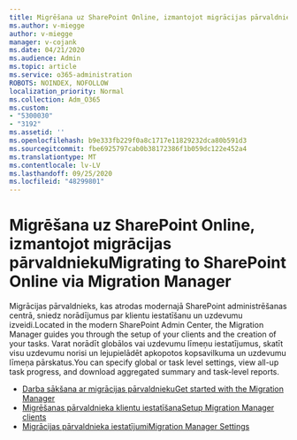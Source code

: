 ```yaml
---
title: Migrēšana uz SharePoint Online, izmantojot migrācijas pārvaldnieku
ms.author: v-miegge
author: v-miegge
manager: v-cojank
ms.date: 04/21/2020
ms.audience: Admin
ms.topic: article
ms.service: o365-administration
ROBOTS: NOINDEX, NOFOLLOW
localization_priority: Normal
ms.collection: Adm_O365
ms.custom:
- "5300030"
- "3192"
ms.assetid: ''
ms.openlocfilehash: b9e333fb229f0a8c1717e11829232dca80b591d3
ms.sourcegitcommit: fbe6925797cab0b38172386f1b059dc122e452a4
ms.translationtype: MT
ms.contentlocale: lv-LV
ms.lasthandoff: 09/25/2020
ms.locfileid: "48299801"
---
```

# <a name="migrating-to-sharepoint-online-via-migration-manager"></a><span data-ttu-id="dd80b-102">Migrēšana uz SharePoint Online, izmantojot migrācijas pārvaldnieku</span><span class="sxs-lookup"><span data-stu-id="dd80b-102">Migrating to SharePoint Online via Migration Manager</span></span>

<span data-ttu-id="dd80b-103">Migrācijas pārvaldnieks, kas atrodas modernajā SharePoint administrēšanas centrā, sniedz norādījumus par klientu iestatīšanu un uzdevumu izveidi.</span><span class="sxs-lookup"><span data-stu-id="dd80b-103">Located in the modern SharePoint Admin Center, the Migration Manager guides you through the setup of your clients and the creation of your tasks.</span></span> <span data-ttu-id="dd80b-104">Varat norādīt globālos vai uzdevumu līmeņu iestatījumus, skatīt visu uzdevumu norisi un lejupielādēt apkopotos kopsavilkuma un uzdevumu līmeņa pārskatus.</span><span class="sxs-lookup"><span data-stu-id="dd80b-104">You can specify global or task level settings, view all-up task progress, and download aggregated summary and task-level reports.</span></span>

* [<span data-ttu-id="dd80b-105">Darba sākšana ar migrācijas pārvaldnieku</span><span class="sxs-lookup"><span data-stu-id="dd80b-105">Get started with the Migration Manager</span></span>](https://docs.microsoft.com/sharepointmigration/mm-get-started)
* [<span data-ttu-id="dd80b-106">Migrēšanas pārvaldnieka klientu iestatīšana</span><span class="sxs-lookup"><span data-stu-id="dd80b-106">Setup Migration Manager clients</span></span>](https://docs.microsoft.com/sharepointmigration/mm-setup-clients)
* [<span data-ttu-id="dd80b-107">Migrācijas pārvaldnieka iestatījumi</span><span class="sxs-lookup"><span data-stu-id="dd80b-107">Migration Manager Settings</span></span>](https://docs.microsoft.com/sharepointmigration/mm-settings)